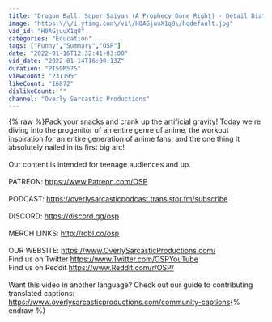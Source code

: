```yaml
---
title: "Dragon Ball: Super Saiyan (A Prophecy Done Right) - Detail Diatribe"
image: "https:\/\/i.ytimg.com\/vi\/H0AGjuuX1q8\/hqdefault.jpg"
vid_id: "H0AGjuuX1q8"
categories: "Education"
tags: ["Funny","Summary","OSP"]
date: "2022-01-16T12:32:41+03:00"
vid_date: "2022-01-14T16:00:13Z"
duration: "PT59M57S"
viewcount: "231195"
likeCount: "16872"
dislikeCount: ""
channel: "Overly Sarcastic Productions"
---
```

{% raw %}Pack your snacks and crank up the artificial gravity! Today we're diving into the progenitor of an entire genre of anime, the workout inspiration for an entire generation of anime fans, and the one thing it absolutely nailed in its first big arc!<br /><br />Our content is intended for teenage audiences and up.<br /><br />PATREON: <a rel="nofollow" target="blank" href="https://www.Patreon.com/OSP">https://www.Patreon.com/OSP</a><br /><br />PODCAST: <a rel="nofollow" target="blank" href="https://overlysarcasticpodcast.transistor.fm/subscribe">https://overlysarcasticpodcast.transistor.fm/subscribe</a><br /><br />DISCORD: <a rel="nofollow" target="blank" href="https://discord.gg/osp">https://discord.gg/osp</a><br /><br />MERCH LINKS: <a rel="nofollow" target="blank" href="http://rdbl.co/osp">http://rdbl.co/osp</a><br /><br />OUR WEBSITE: <a rel="nofollow" target="blank" href="https://www.OverlySarcasticProductions.com/">https://www.OverlySarcasticProductions.com/</a><br />Find us on Twitter <a rel="nofollow" target="blank" href="https://www.Twitter.com/OSPYouTube">https://www.Twitter.com/OSPYouTube</a><br />Find us on Reddit <a rel="nofollow" target="blank" href="https://www.Reddit.com/r/OSP/">https://www.Reddit.com/r/OSP/</a><br /><br />Want this video in another language? Check out our guide to contributing translated captions: <a rel="nofollow" target="blank" href="https://www.overlysarcasticproductions.com/community-captions">https://www.overlysarcasticproductions.com/community-captions</a>{% endraw %}
